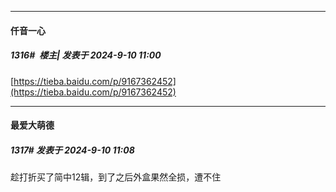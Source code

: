 ﻿
*****

####  仟音一心  
##### 1316#         楼主| 发表于 2024-9-10 11:00

[https://tieba.baidu.com/p/9167362452](https://tieba.baidu.com/p/9167362452)


*****

####  最爱大萌德  
##### 1317#       发表于 2024-9-10 11:08

趁打折买了简中12辑，到了之后外盒果然全损，遭不住

